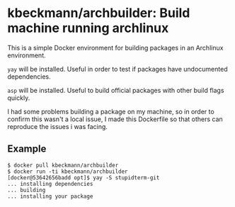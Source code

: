 # kbeckmann/archbuilder: Build machine running archlinux

This is a simple Docker environment for building packages in an Archlinux environment.

`yay` will be installed. Useful in order to test if packages have undocumented dependencies.

`asp` will be installed. Useful to build official packages with other build flags quickly.

I had some problems building a package on my machine, so in order to confirm this wasn't a local issue, I made this Dockerfile so that others can reproduce the issues i was facing.

## Example
```
$ docker pull kbeckmann/archbuilder
$ docker run -ti kbeckmann/archbuilder
[docker@53642656badd opt]$ yay -S stupidterm-git
... installing dependencies
... building
... installing your package
```


